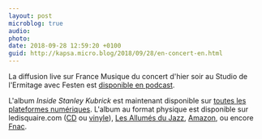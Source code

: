 ```yaml
---
layout: post
microblog: true
audio: 
photo: 
date: 2018-09-28 12:59:20 +0100
guid: http://kapsa.micro.blog/2018/09/28/en-concert-en.html
---
```

La diffusion live sur France Musique du concert d'hier soir au Studio de l'Ermitage avec Festen est [disponible en podcast](https://itunes.apple.com/fr/podcast/lactualit%C3%A9-du-jazz-festen-live-au-studio-de-lermitage/id504513627?i=1000420665421&mt=2).

L'album _Inside Stanley Kubrick_ est maintenant disponible sur [toutes les plateformes numériques](https://idol.lnk.to/InsideStanleyKubrick).
L'album au format physique est disponible sur ledisquaire.com ([CD](https://www.ledisquaire.com/accueil/18716-festen-3341348161969.html) ou [vinyle](https://www.ledisquaire.com/accueil/18987-festen-3341342161965.html)), [Les Allumés du Jazz](https://www.lesallumesdujazz.com/produit-inside-stanley-kubrick,2539.html), [Amazon](https://www.amazon.fr/Inside-Stanley-Kubrick-Festen/dp/B07FDPF46Z/ref=tmm_acd_swatch_0?_encoding=UTF8&qid=1538210167&sr=1-1), ou encore [Fnac](https://musique.fnac.com/a12663542/Festen-Inside-Stanley-Kubrick-CD-album).
